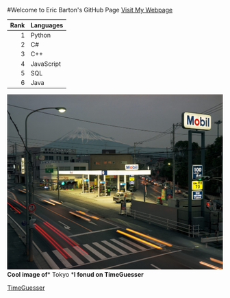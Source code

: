 #Welcome to Eric Barton's GitHub Page
[Visit My Webpage](https://ericbarton.online/)

| Rank | Languages |
|-----:|-----------|
|     1| Python    |
|     2| C#        |
|     3| C++       |
|     4| JavaScript|
|     5| SQL       |
|     6| Java      |

![Image of gas station in Japan](images/dope.jpg)
**Cool image of*** Tokyo ***I fonud on TimeGuesser**

[TimeGuesser](https://timeguessr.com/)
